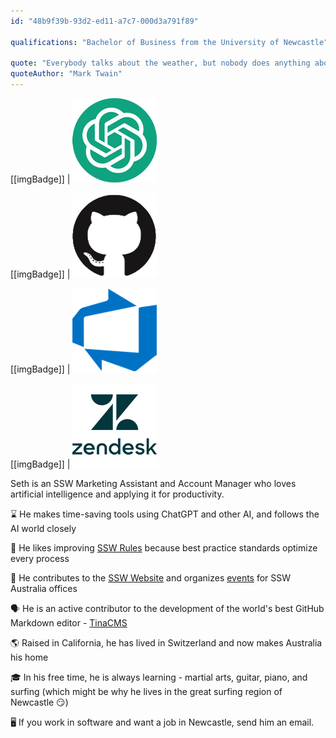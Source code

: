 ```yaml
---
id: "48b9f39b-93d2-ed11-a7c7-000d3a791f89"

qualifications: "Bachelor of Business from the University of Newcastle"

quote: "Everybody talks about the weather, but nobody does anything about it."
quoteAuthor: "Mark Twain"
---
```


[[imgBadge]]
| ![Image Alt Text](../badges/Developer-OpenAI-ChatGPT.png)

[[imgBadge]]
| ![Image Alt Text](../badges/Developer-github.png)

[[imgBadge]]
| ![Image Alt Text](../badges/Business-microsoft-azure-devops.png)

[[imgBadge]]
| ![Image Alt Text](../badges/Business-zendesk.png)

Seth is an SSW Marketing Assistant and Account Manager who loves artificial intelligence and applying it for productivity.

⌛ He makes time-saving tools using ChatGPT and other AI, and follows the AI world closely

📏 He likes improving [SSW Rules](https://www.ssw.com.au/rules/) because best practice standards optimize every process

🎊 He contributes to the [SSW Website](https://www.ssw.com.au/) and organizes [events](https://www.ssw.com.au/ssw/Events/?tech=all&type=all) for SSW Australia offices

🗣️ He is an active contributor to the development of the world's best GitHub Markdown editor - [TinaCMS](https://tina.io)

🌎 Raised in California, he has lived in Switzerland and now makes Australia his home

🎓 In his free time, he is always learning - martial arts, guitar, piano, and surfing (which might be why he lives in the great surfing region of Newcastle 😏)

🖥️ If you work in software and want a job in Newcastle, send him an email.
